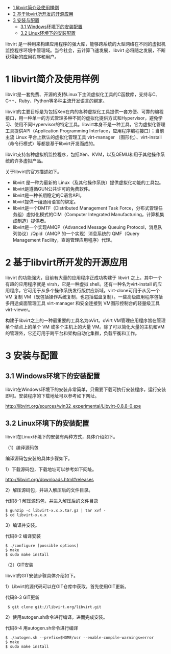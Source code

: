 
<!-- @import "[TOC]" {cmd="toc" depthFrom=1 depthTo=6 orderedList=false} -->

<!-- code_chunk_output -->

- [ 1 libvirt简介及使用样例](#1-libvirt简介及使用样例)
- [ 2 基于libvirt所开发的开源应用](#2-基于libvirt所开发的开源应用)
- [ 3 安装与配置](#3-安装与配置)
  - [ 3.1 Windows环境下的安装配置](#31-windows环境下的安装配置)
  - [ 3.2 Linux环境下的安装配置](#32-linux环境下的安装配置)

<!-- /code_chunk_output -->

libvirt 是一种用来构建应用程序的强大库，能够跨系统的大型网络在不同的虚拟机监控程序环境中管理域。当今社会，云计算飞速发展，libvirt 必将随之发展，不断获得新的应用程序和用户。

# 1 libvirt简介及使用样例

libvirt是一套免费、开源的支持Linux下主流虚拟化工具的C函数库，支持与C、C++、Ruby、Python等多种主流开发语言的绑定。

libvirt的主要目标是为包括Xen在内的各种虚拟化工具提供一套方便、可靠的编程接口，用一种单一的方式管理多种不同的虚拟化提供方式和Hypervisor，避免学习、使用不同Hypervisor的特定工具。libvirt本身不是一种工具，它为虚拟化管理工具提供API（Application Programming Interface，应用程序编程接口）；当前主流 Linux 平台上默认的虚拟化管理工具 virt-manager （图形化）、virt-install（命令行模式）等都是基于libvirt开发而成的。

libvirt支持各种虚拟机监控程序，包括Xen、KVM，以及QEMU和用于其他操作系统的许多虚拟产品。

关于libvirt的官方描述如下。

- libvirt 是一种为最新的 Linux（及其他操作系统）提供虚拟化功能的工具包。
- libvirt是遵循GUN公共许可的免费软件。
- libvirt是一种长期稳定的C语言API。
- libvirt提供一组通用语言的绑定。
- libvirt是一个DMTF（Distributed Management Task Force，分布式管理任务组）虚拟化模式的CIM（Computer Integrated Manufacturing，计算机集成制造）提供者。
- libvirt是一个实现AMQP（Advanced Message Queuing Protocol，消息队列协议）/Qpid（AMQP 的一个实现）消息系统的 QMF（Query Management Facility，查询管理应用程序）代理。

# 2 基于libvirt所开发的开源应用

libvirt 的功能强大，目前有大量的应用程序正成功构建于 libvirt 之上。其中一个有趣的应用程序就是 virsh，它是一种虚拟 shell。还有一种名为virt\-install 的应用程序，它可用于从多个操作系统发行版供应新域。virt\-clone可用于从另一个 VM 复制 VM（既包括操作系统复制，也包括磁盘复制）。一些高级应用程序包括多用途桌面管理工具 virt\-manager 和安全连接到 VM图形控制台的轻量级工具 virt\-viewer。

构建于libvirt之上的一种最重要的工具名为oVirt。oVirt VM管理应用程序旨在管理单个结点上的单个 VM 或多个主机上的大量 VM。除了可以简化大量的主机和VM的管理外，它还可用于跨平台和架构自动化集群，负载平衡和工作。

# 3 安装与配置

## 3.1 Windows环境下的安装配置

libvirt在Windows环境下的安装非常简单，只需要下载可执行安装程序，运行安装即可。安装程序的下载地址可以参考如下网址。

http://libvirt.org/sources/win32_experimental/Libvirt-0.8.8-0.exe

## 3.2 Linux环境下的安装配置

libvirt在Linux环境下的安装有两种方式，具体介绍如下。

（1）编译源码包

编译源码包安装的具体步骤如下。

1）下载源码包，下载地址可以参考如下网址。

http://libvirt.org/downloads.html#releases

2）解压源码包，并进入解压后的文件目录。

代码8-1 解压源码包，并进入解压后的文件目录

```
$ gunzip -c libvirt-x.x.x.tar.gz | tar xvf -￼
$ cd libvirt-x.x.x
```

3）编译并安装。

代码8-2 编译安装

```
$ ./configure [possible options]￼
$ make￼
$ sudo make install
```

（2）GIT安装

libvirt的GIT安装步骤具体介绍如下。

1）Libvirt的源代码可以在GIT仓库中获取，首先使用GIT更新。

代码8-3 GIT更新

```
￼$ git clone git://libvirt.org/libvirt.git
```

2）使用autogen.sh命令进行编译，进而完成安装。

代码8-4 用autogen.sh命令进行编译

```
$ ./autogen.sh --prefix=$HOME/usr --enable-compile-warnings=error￼
$ make￼
$ sudo make install
```